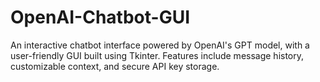 # OpenAI-Chatbot-GUI
An interactive chatbot interface powered by OpenAI's GPT model, with a user-friendly GUI built using Tkinter. Features include message history, customizable context, and secure API key storage.
